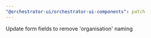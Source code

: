 ```yaml
---
"@orchestrator-ui/orchestrator-ui-components": patch
---
```


Update form fields to remove 'organisation' naming
